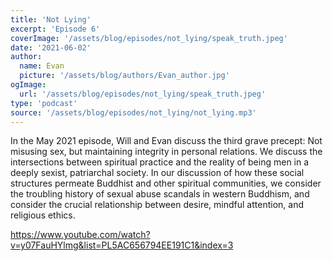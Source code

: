 ```yaml
---
title: 'Not Lying'
excerpt: 'Episode 6'
coverImage: '/assets/blog/episodes/not_lying/speak_truth.jpeg'
date: '2021-06-02'
author:
  name: Evan
  picture: '/assets/blog/authors/Evan_author.jpg'
ogImage:
  url: '/assets/blog/episodes/not_lying/speak_truth.jpeg'
type: 'podcast'  
source: '/assets/blog/episodes/not_lying/not_lying.mp3'
---
```


In the May 2021 episode, Will and Evan discuss the third grave precept: Not misusing sex, but maintaining integrity in personal relations. We discuss the intersections between spiritual practice and the reality of being men in a deeply sexist, patriarchal society. In our discussion of how these social structures permeate Buddhist and other spiritual communities, we consider the troubling history of sexual abuse scandals in western Buddhism, and consider the crucial relationship between desire, mindful attention, and religious ethics. 

https://www.youtube.com/watch?v=y07FauHYlmg&list=PL5AC656794EE191C1&index=3

